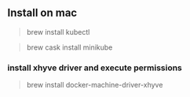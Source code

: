 ## Install on mac
> brew install kubectl

> brew cask install minikube

### install xhyve driver and execute permissions

> brew install docker-machine-driver-xhyve